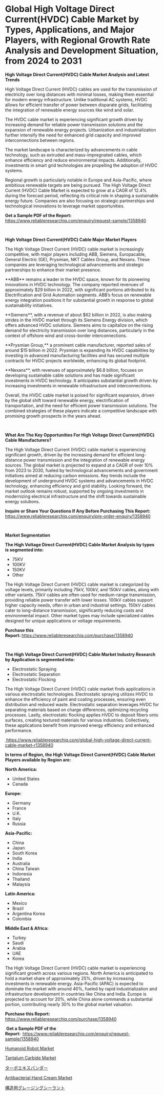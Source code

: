 <p><h1>Global High Voltage Direct Current(HVDC) Cable Market by Types, Applications, and Major Players, with Regional Growth Rate Analysis and Development Situation, from 2024 to 2031</h1></p><p><strong>High Voltage Direct Current(HVDC) Cable Market Analysis and Latest Trends</strong></p>
<p><p>High Voltage Direct Current (HVDC) cables are used for the transmission of electricity over long distances with minimal losses, making them essential for modern energy infrastructure. Unlike traditional AC systems, HVDC allows for efficient transfer of power between disparate grids, facilitating the integration of renewable energy sources like wind and solar. </p><p>The HVDC cable market is experiencing significant growth driven by increasing demand for reliable power transmission solutions and the expansion of renewable energy projects. Urbanization and industrialization further intensify the need for enhanced grid capacity and improved interconnections between regions. </p><p>The market landscape is characterized by advancements in cable technology, such as extruded and mass-impregnated cables, which enhance efficiency and reduce environmental impacts. Additionally, investments in smart grid technologies are propelling the adoption of HVDC systems. </p><p>Regional growth is particularly notable in Europe and Asia-Pacific, where ambitious renewable targets are being pursued. The High Voltage Direct Current (HVDC) Cable Market is expected to grow at a CAGR of 12.4% during the forecast period, reflecting its critical role in shaping a sustainable energy future. Companies are also focusing on strategic partnerships and technological innovations to leverage market opportunities.</p></p>
<p><strong>Get a Sample PDF of the Report:&nbsp;</strong> <a href="https://www.reliableresearchiq.com/enquiry/request-sample/1358940">https://www.reliableresearchiq.com/enquiry/request-sample/1358940</a></p>
<p>&nbsp;</p>
<p><strong>High Voltage Direct Current(HVDC) Cable Major Market Players</strong></p>
<p><p>The High Voltage Direct Current (HVDC) cable market is increasingly competitive, with major players including ABB, Siemens, Europacable, General Electric (GE), Prysmian, NKT Cables Group, and Nexans. These companies are leveraging technological advancements and strategic partnerships to enhance their market presence.</p><p>**ABB** remains a leader in the HVDC space, known for its pioneering innovations in HVDC technology. The company reported revenues of approximately $29 billion in 2022, with significant portions attributed to its Electrification and Grid Automation segments. ABB’s focus on renewable energy integration positions it for substantial growth in response to global sustainability initiatives.</p><p>**Siemens**, with a revenue of about $62 billion in 2022, is also making strides in the HVDC market through its Siemens Energy division, which offers advanced HVDC solutions. Siemens aims to capitalize on the rising demand for electricity transmission over long distances, particularly in the context of offshore wind and cross-border interconnections.</p><p>**Prysmian Group,** a prominent cable manufacturer, reported sales of around $15 billion in 2022. Prysmian is expanding its HVDC capabilities by investing in advanced manufacturing facilities and has secured multiple contracts for HVDC projects worldwide, enhancing its global footprint.</p><p>**Nexans**, with revenues of approximately $6.8 billion, focuses on developing sustainable cable solutions and has made significant investments in HVDC technology. It anticipates substantial growth driven by increasing investments in renewable infrastructure and interconnections.</p><p>Overall, the HVDC cable market is poised for significant expansion, driven by the global shift toward renewable energy, electrification of transportation, and the need for efficient power transmission solutions. The combined strategies of these players indicate a competitive landscape with promising growth prospects in the years ahead.</p></p>
<p>&nbsp;</p>
<p><strong>What Are The Key Opportunities For High Voltage Direct Current(HVDC) Cable Manufacturers?</strong></p>
<p><p>The High Voltage Direct Current (HVDC) cable market is experiencing significant growth, driven by the increasing demand for efficient long-distance power transmission and the integration of renewable energy sources. The global market is projected to expand at a CAGR of over 10% from 2023 to 2030, fueled by technological advancements and government initiatives aimed at reducing carbon emissions. Key trends include the development of underground HVDC systems and advancements in HVDC technology, enhancing efficiency and grid stability. Looking forward, the market outlook remains robust, supported by ongoing investments in modernizing electrical infrastructure and the shift towards sustainable energy solutions.</p></p>
<p><strong>Inquire or Share Your Questions If Any Before Purchasing This Report:</strong> <a href="https://www.reliableresearchiq.com/enquiry/pre-order-enquiry/1358940">https://www.reliableresearchiq.com/enquiry/pre-order-enquiry/1358940</a></p>
<p>&nbsp;</p>
<p><strong>Market Segmentation</strong></p>
<p><strong>The High Voltage Direct Current(HVDC) Cable Market Analysis by types is segmented into:</strong></p>
<p><ul><li>75KV</li><li>100KV</li><li>150KV</li><li>Other</li></ul></p>
<p><p>The High Voltage Direct Current (HVDC) cable market is categorized by voltage levels, primarily including 75kV, 100kV, and 150kV cables, along with other variants. 75kV cables are often used for medium-range transmission, providing reliable power transfer with lower losses. 100kV cables support higher capacity needs, often in urban and industrial settings. 150kV cables cater to long-distance transmission, significantly reducing costs and environmental impact. Other market types may include specialized cables designed for unique applications or voltage requirements.</p></p>
<p><strong>Purchase this Report:&nbsp;</strong><a href="https://www.reliableresearchiq.com/purchase/1358940">https://www.reliableresearchiq.com/purchase/1358940</a></p>
<p>&nbsp;</p>
<p><strong>The High Voltage Direct Current(HVDC) Cable Market Industry Research by Application is segmented into:</strong></p>
<p><ul><li>Electrostatic Spraying</li><li>Electrostatic Separation</li><li>Electrostatic Flocking</li></ul></p>
<p><p>The High Voltage Direct Current (HVDC) cable market finds applications in various electrostatic technologies. Electrostatic spraying utilizes HVDC to enhance the efficiency of paint and coating processes, ensuring even distribution and reduced waste. Electrostatic separation leverages HVDC for separating materials based on charge differences, optimizing recycling processes. Lastly, electrostatic flocking applies HVDC to deposit fibers onto surfaces, creating textured materials for various industries. Collectively, these applications benefit from improved energy efficiency and enhanced performance.</p></p>
<p><a href="https://www.reliableresearchiq.com/global-high-voltage-direct-current-cable-market-r1358940">&nbsp;https://www.reliableresearchiq.com/global-high-voltage-direct-current-cable-market-r1358940</a></p>
<p><strong>In terms of Region, the High Voltage Direct Current(HVDC) Cable Market Players available by Region are:</strong></p>
<p>
    <p> <strong> North America: </strong>
        <ul>
            <li>United States</li>
            <li>Canada</li>
        </ul>
        </p> 
    <p> <strong> Europe: </strong>
        <ul>
            <li>Germany</li>
            <li>France</li>
            <li>U.K.</li>
            <li>Italy</li>
            <li>Russia</li>
        </ul>
        </p> 
    <p> <strong> Asia-Pacific: </strong>
        <ul>
            <li>China</li>
            <li>Japan</li>
            <li>South Korea</li>
            <li>India</li>
            <li>Australia</li>
            <li>China Taiwan</li>
            <li>Indonesia</li>
            <li>Thailand</li>
            <li>Malaysia</li>
        </ul>
        </p> 
    <p> <strong> Latin America: </strong>
        <ul>
            <li>Mexico</li>
            <li>Brazil</li>
            <li>Argentina Korea</li>
            <li>Colombia</li>
        </ul>
        </p> 
    <p> <strong> Middle East & Africa: </strong>
        <ul>
            <li>Turkey</li>
            <li>Saudi</li>
            <li>Arabia</li>
            <li>UAE</li>
            <li>Korea</li>
        </ul>
    </p>
    </p>
<p><p>The High Voltage Direct Current (HVDC) cable market is experiencing significant growth across various regions. North America is anticipated to hold a market share of approximately 25%, driven by increasing investments in renewable energy. Asia-Pacific (APAC) is expected to dominate the market with around 40%, fueled by rapid industrialization and infrastructure development in countries like China and India. Europe is projected to account for 20%, while China alone commands a substantial portion, contributing nearly 30% to the global market valuation.</p></p>
<p><strong>Purchase this Report: </strong><a href="https://www.reliableresearchiq.com/purchase/1358940">https://www.reliableresearchiq.com/purchase/1358940</a></p>
<p>&nbsp;<strong>Get a Sample PDF of the Report:&nbsp;&nbsp;</strong><a href="https://www.reliableresearchiq.com/enquiry/request-sample/1358940">https://www.reliableresearchiq.com/enquiry/request-sample/1358940</a></p>
<p><strong></strong></p>
<p><p><a href="https://www.linkedin.com/pulse/comprehensive-analysis-global-humanoid-robot-market-growth-trends-forecasts-xb50e?trackingId=QGNk249dS0KXTj6zhaly8g%3D%3D">Humanoid Robot Market</a></p><p><a href="https://issuu.com/reportprime-2/docs/tantalum-carbide-market-size-2030.p_314d32d73bf637">Tantalum Carbide Market</a></p><p><a href="https://medium.com/@lunamoen2008/turbo-expanders-market-%E3%81%AF-%E3%82%B3%E3%82%B9%E3%83%88%E7%AE%A1%E7%90%86%E3%81%A8%E5%8A%B9%E7%8E%87%E5%90%91%E4%B8%8A%E3%82%92%E5%84%AA%E5%85%88%E3%81%97%E3%81%BE%E3%81%99-%E3%81%95%E3%82%89%E3%81%AB-%E5%A0%B1%E5%91%8A%E6%9B%B8%E3%81%AF%E5%B8%82%E5%A0%B4%E3%81%AE%E9%9C%80%E8%A6%81%E9%9D%A2%E3%81%A8%E4%BE%9B%E7%B5%A6%E9%9D%A2%E3%81%AE%E4%B8%A1%E6%96%B9%E3%82%92%E3%82%AB%E3%83%90%E3%83%BC%E3%81%97%E3%81%A6%E3%81%84%E3%81%BE%E3%81%99-turbo-expanders-%E5%B8%82%E5%A0%B4%E3%81%AF-475dca72a182">ターボエキスパンダー</a></p><p><a href="https://www.linkedin.com/pulse/antibacterial-hand-cream-industry-sector-new-technologies-bgwle?trackingId=NggYw0RpRveevWINNjec7A%3D%3D">Antibacterial Hand Cream Market</a></p><p><a href="https://medium.com/@lunamoen2008/%E6%A7%8B%E9%80%A0%E7%94%A8%E3%82%B0%E3%83%AC%E3%83%BC%E3%82%B8%E3%83%B3%E3%82%B0%E3%82%B7%E3%83%BC%E3%83%A9%E3%83%B3%E3%83%88%E5%B8%82%E5%A0%B4-%E3%82%B0%E3%83%AD%E3%83%BC%E3%83%90%E3%83%AB%E3%81%8A%E3%82%88%E3%81%B3%E5%9C%B0%E5%9F%9F%E5%88%86%E6%9E%90-2024%E5%B9%B4-2031%E5%B9%B4-9faee4b6e4b3">構造用グレージングシーラント</a></p></p>